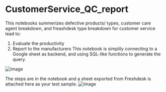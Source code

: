 # CustomerService_QC_report
This notebooks summerizes defective products/ types, customer care agent breakdown, and freashdesk type breakdown for customer service lead to:
1. Evaluate the productivity
2. Report to the manufacturers
This notebook is simplily connecting to a Google sheet as backend, and using SQL-like functions to generate the query.


![image](https://user-images.githubusercontent.com/93064471/150665666-235ea023-52be-4088-a6b2-d68a3e9db3df.png)

The steps are in the notebook and a sheet exported from Freshdesk is attached here as your test sample.
![image](https://user-images.githubusercontent.com/93064471/150665721-68091108-8c9e-4d72-902a-b912674458af.png)
